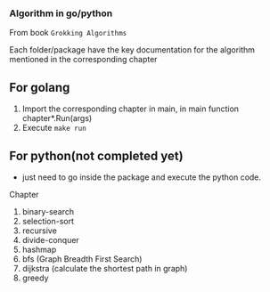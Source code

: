 ### Algorithm in go/python 

From book `Grokking Algorithms`

Each folder/package have the key documentation for the algorithm mentioned in the corresponding chapter

## For golang
1. Import the corresponding chapter in main, in main function chapter*.Run(args)
2. Execute `make run`

## For python(not completed yet)
- just need to go inside the package and execute the python code.

Chapter

1. binary-search
2. selection-sort
3. recursive
4. divide-conquer
5. hashmap
6. bfs (Graph Breadth First Search)
7. dijkstra (calculate the shortest path in graph)
8. greedy 